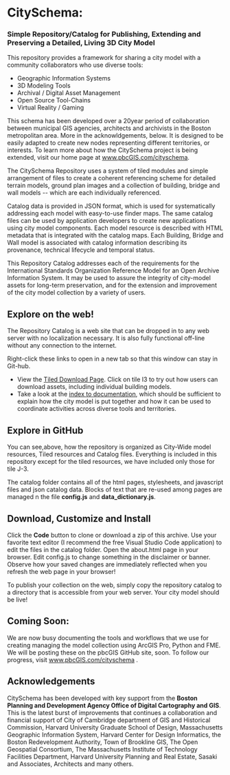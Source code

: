 # CitySchema: 
### Simple Repository/Catalog for Publishing, Extending and Preserving a Detailed, Living 3D City Model
This repository provides a framework for sharing a city model with a community collaborators who use diverse tools:

* Geographic Information Systems
* 3D Modeling Tools
* Archival / Digital Asset Management
* Open Source Tool-Chains
* Virtual Reality / Gaming

This schema has been developed over a 20year period of collaboration between municipal GIS agencies, architects and archivists in the Boston metropolitan area.  More in the acknowldgements, below.  It is designed to be easily adapted to create new nodes representing different territories, or interests.  To learn more about how the CitySchema project is being extended, visit our home page at www.pbcGIS.com/cityschema. 

The CitySchema Repository uses a system of tiled modules and simple arrangement of files to create a coherent referencing scheme for detailed terrain models, ground plan images and a collection of building, bridge and wall models -- which are each individually referenced.

Catalog data is provided in JSON format, which is used for systematically addressing each model with easy-to-use finder maps.  The same catalog files can be used by application developers to create new applications using city model components.  Each model resource is described with HTML metadata that is integrated with the catalog maps.  Each Building, Bridge and Wall model is associated with catalog information describing its provenance, technical lifecycle and temporal status. 

This Repository Catalog addresses each of the requirements for the International Standards Organization Reference Model for an Open Archive Information System.  It may be used to assure the integrity of city-model assets for long-term preservation, and for the extension and improvement of the city model collection by a variety of users.

## Explore on the web!
The Repository Catalog is a web site that can be dropped in to any web server with no localization necessary. It is also fully functional off-line without any connection to the internet. 

Right-click these links to open in a new tab so that this window can stay in Git-hub.

* View the [Tiled Download Page](https://pbcgis.github.io/CitySchema-Bos3d-RepositoryCatalog/catalog/tiled_index.htm).  Click on tile I3 to try out how users can download assets, including individual building models. 
* Take a look at the [index to documentation](https://pbcgis.github.io/CitySchema-Bos3d-RepositoryCatalog/catalog/doc_index.htm), which should be sufficient to explain how the city model is put together and how it can be used to coordinate activities across diverse tools and territories. 

## Explore in GitHub
You can see,above, how the repository is organized as City-Wide model resources, Tiled resources and Catalog files. Everything is included in this repository except for the tiled resources, we have included only those for tile J-3. 

The catalog folder contains all of the html pages, stylesheets, and javascript files and json catalog data.  Blocks of text that are re-used among pages are managed n the file **config.js** and **data_dictionary.js**.  

## Download, Customize and Install
Click the **Code** button to clone or download a zip of this archive.  Use your favorite text editor (I recommend the free Visual Studio Code application) to edit the files in the catalog folder.  Open the about.html page in your browser. Edit config.js to change something in the disclaimer or banner.  Observe how your saved changes are immediately reflected when you refresh the web page in your browser!  

To publish your collection on the web, simply copy the repository catalog to a directory that is accessible from your web server.  Your city model should be live!

## Coming Soon:
We are now busy documenting the tools and workflows that we use for creating managing the model collection using ArcGIS Pro, Python and FME.  We will be posting these on the pbcGIS GitHub site, soon. To follow our progress, visit www.pbcGIS.com/cityschema . 

## Acknowledgements
CitySchema has been developed with key support from the **Boston Planning and Development Agency Office of Digital Cartography and GIS**.  This is the latest burst of improvements that continues a collaboration and financial support of City of Cambridge department of GIS and Historical Commission, Harvard University Graduate School of Design, Massachusetts Geographic Information System,  Harvard Center for Design Informatics, the Boston Redevelopment Authority,  Town of Brookline GIS, The Open Geospatial Consortium, The Massachusetts Institute of Technology Facilities Department, Harvard University Planning and Real Estate, Sasaki and Associates, Architects and many others. 



